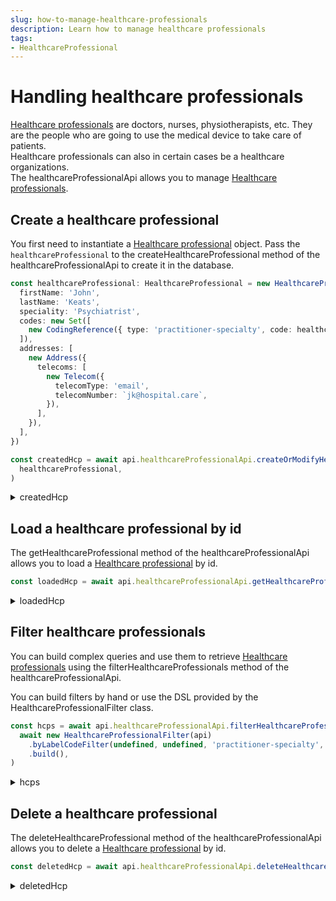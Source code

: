 ```yaml
---
slug: how-to-manage-healthcare-professionals
description: Learn how to manage healthcare professionals
tags:
- HealthcareProfessional
---
```

# Handling healthcare professionals

[Healthcare professionals](/sdks/glossary#data-owner) are doctors, nurses, physiotherapists, etc. They are the 
people who are going to use the medical device to take care of patients.  
Healthcare professionals can also in certain cases be a healthcare organizations.  
The healthcareProfessionalApi allows you to manage [Healthcare professionals](../references/classes/HealthcareProfessional.md).

## Create a healthcare professional

You first need to instantiate a [Healthcare professional](../references/classes/HealthcareProfessional.md) object.
Pass the `healthcareProfessional` to the createHealthcareProfessional method of the healthcareProfessionalApi to create it in the database.

<!-- file://code-samples/how-to/manage-healthcare-professionals/index.mts snippet:Create a healthcare professional-->
```typescript
const healthcareProfessional: HealthcareProfessional = new HealthcareProfessional({
  firstName: 'John',
  lastName: 'Keats',
  speciality: 'Psychiatrist',
  codes: new Set([
    new CodingReference({ type: 'practitioner-specialty', code: healthcareProfessionalCode }),
  ]),
  addresses: [
    new Address({
      telecoms: [
        new Telecom({
          telecomType: 'email',
          telecomNumber: `jk@hospital.care`,
        }),
      ],
    }),
  ],
})

const createdHcp = await api.healthcareProfessionalApi.createOrModifyHealthcareProfessional(
  healthcareProfessional,
)
```

<!-- output://code-samples/how-to/manage-healthcare-professionals/createdHcp.txt -->
<details>
<summary>createdHcp</summary>

```json
{
  "id": "07bda9b6-b70b-4c08-9841-f0d8aa15208c",
  "languages": [],
  "rev": "1-9b135fd45393e8e5a3d3b63bcbfab447",
  "name": "Keats John",
  "lastName": "Keats",
  "firstName": "John",
  "speciality": "Psychiatrist",
  "labels": {},
  "codes": {},
  "names": [
    {
      "firstNames": [
        "John"
      ],
      "prefix": [],
      "suffix": [],
      "lastName": "Keats",
      "text": "Keats John",
      "use": "official"
    }
  ],
  "addresses": [
    {
      "telecoms": [
        {
          "telecomNumber": "jk@hospital.care",
          "telecomType": "email"
        }
      ]
    }
  ],
  "properties": {},
  "systemMetaData": {
    "aesExchangeKeys": {},
    "hcPartyKeys": {},
    "privateKeyShamirPartitions": {},
    "transferKeys": {},
    "publicKeysForOaepWithSha256": {}
  }
}
```
</details>

## Load a healthcare professional by id

The getHealthcareProfessional method of the healthcareProfessionalApi allows you to load a [Healthcare professional](../references/classes/HealthcareProfessional.md) by id.

<!-- file://code-samples/how-to/manage-healthcare-professionals/index.mts snippet:Load a healthcare professional by id-->
```typescript
const loadedHcp = await api.healthcareProfessionalApi.getHealthcareProfessional(createdHcp.id)
```

<!-- output://code-samples/how-to/manage-healthcare-professionals/loadedHcp.txt -->
<details>
<summary>loadedHcp</summary>

```json
{
  "id": "07bda9b6-b70b-4c08-9841-f0d8aa15208c",
  "languages": [],
  "rev": "1-9b135fd45393e8e5a3d3b63bcbfab447",
  "name": "Keats John",
  "lastName": "Keats",
  "firstName": "John",
  "speciality": "Psychiatrist",
  "labels": {},
  "codes": {},
  "names": [
    {
      "firstNames": [
        "John"
      ],
      "prefix": [],
      "suffix": [],
      "lastName": "Keats",
      "text": "Keats John",
      "use": "official"
    }
  ],
  "addresses": [
    {
      "telecoms": [
        {
          "telecomNumber": "jk@hospital.care",
          "telecomType": "email"
        }
      ]
    }
  ],
  "properties": {},
  "systemMetaData": {
    "aesExchangeKeys": {},
    "hcPartyKeys": {},
    "privateKeyShamirPartitions": {},
    "transferKeys": {},
    "publicKeysForOaepWithSha256": {}
  }
}
```
</details>

## Filter healthcare professionals

You can build complex queries and use them to retrieve [Healthcare professionals](../references/classes/HealthcareProfessional.md) using the filterHealthcareProfessionals method of the healthcareProfessionalApi.

You can build filters by hand or use the DSL provided by the HealthcareProfessionalFilter class.

<!-- file://code-samples/how-to/manage-healthcare-professionals/index.mts snippet:Filter healthcare professionals-->
```typescript
const hcps = await api.healthcareProfessionalApi.filterHealthcareProfessionalBy(
  await new HealthcareProfessionalFilter(api)
    .byLabelCodeFilter(undefined, undefined, 'practitioner-specialty', healthcareProfessionalCode)
    .build(),
)
```

<!-- output://code-samples/how-to/manage-healthcare-professionals/hcps.txt -->
<details>
<summary>hcps</summary>

```json
{
  "pageSize": 1000,
  "totalSize": 441,
  "rows": [
    {
      "id": "07bda9b6-b70b-4c08-9841-f0d8aa15208c",
      "languages": [],
      "rev": "1-9b135fd45393e8e5a3d3b63bcbfab447",
      "name": "Keats John",
      "lastName": "Keats",
      "firstName": "John",
      "speciality": "Psychiatrist",
      "labels": {},
      "codes": {},
      "names": [
        {
          "firstNames": [
            "John"
          ],
          "prefix": [],
          "suffix": [],
          "lastName": "Keats",
          "text": "Keats John",
          "use": "official"
        }
      ],
      "addresses": [
        {
          "telecoms": [
            {
              "telecomNumber": "jk@hospital.care",
              "telecomType": "email"
            }
          ]
        }
      ],
      "properties": {},
      "systemMetaData": {
        "aesExchangeKeys": {},
        "hcPartyKeys": {},
        "privateKeyShamirPartitions": {},
        "transferKeys": {},
        "publicKeysForOaepWithSha256": {}
      }
    }
  ],
  "nextKeyPair": {}
}
```
</details>

## Delete a healthcare professional

The deleteHealthcareProfessional method of the healthcareProfessionalApi allows you to delete a [Healthcare professional](../references/classes/HealthcareProfessional.md) by id.

<!-- file://code-samples/how-to/manage-healthcare-professionals/index.mts snippet:Delete a healthcare professional-->
```typescript
const deletedHcp = await api.healthcareProfessionalApi.deleteHealthcareProfessional(createdHcp.id)
```

<!-- output://code-samples/how-to/manage-healthcare-professionals/deletedHcp.txt -->
<details>
<summary>deletedHcp</summary>

```text
3-a2c6eb49f60a29190496bec0ea27c306
```
</details>
